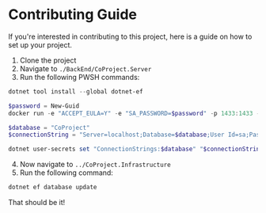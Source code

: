# Contributing Guide

If you're interested in contributing to this project, here is a guide on how to set up your project.

1. Clone the project
1. Navigate to `./BackEnd/CoProject.Server`
1. Run the following PWSH commands:

```powershell
dotnet tool install --global dotnet-ef

$password = New-Guid
docker run -e "ACCEPT_EULA=Y" -e "SA_PASSWORD=$password" -p 1433:1433 -d mcr.microsoft.com/mssql/server:2019-latest

$database = "CoProject"
$connectionString = "Server=localhost;Database=$database;User Id=sa;Password=$password"

dotnet user-secrets set "ConnectionStrings:$database" "$connectionString"
```

4. Now navigate to `../CoProject.Infrastructure`
1. Run the following command:

```powershell
dotnet ef database update
```

That should be it!